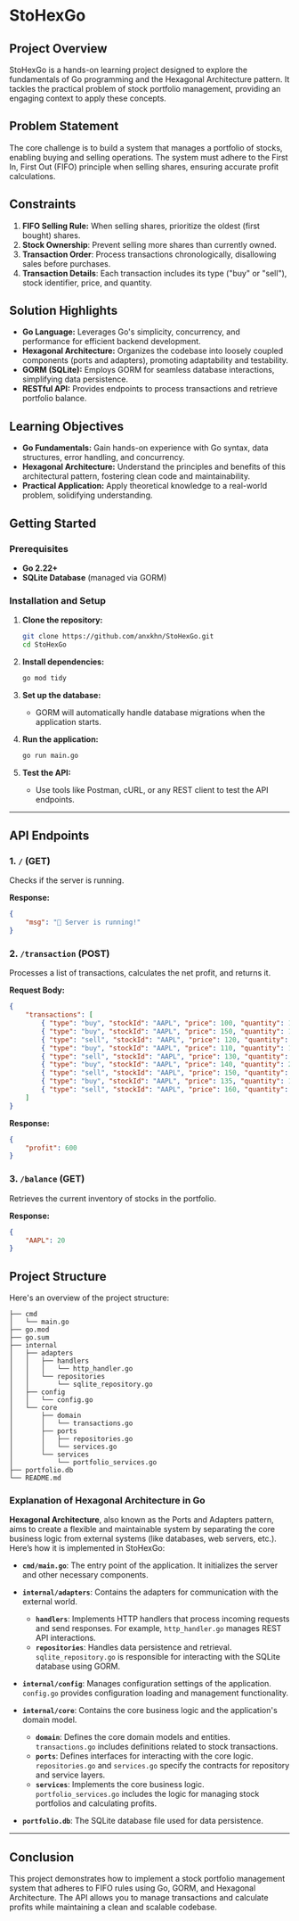 # StoHexGo


## Project Overview

StoHexGo is a hands-on learning project designed to explore the fundamentals of Go programming and the Hexagonal Architecture pattern. It tackles the practical problem of stock portfolio management, providing an engaging context to apply these concepts.

## Problem Statement

The core challenge is to build a system that manages a portfolio of stocks, enabling buying and selling operations. The system must adhere to the First In, First Out (FIFO) principle when selling shares, ensuring accurate profit calculations.

## Constraints

1.  **FIFO Selling Rule:** When selling shares, prioritize the oldest (first bought) shares.
2.  **Stock Ownership**: Prevent selling more shares than currently owned.
3.  **Transaction Order**: Process transactions chronologically, disallowing sales before purchases.
4.  **Transaction Details**: Each transaction includes its type ("buy" or "sell"), stock identifier, price, and quantity.

## Solution Highlights

*   **Go Language:** Leverages Go's simplicity, concurrency, and performance for efficient backend development.
*   **Hexagonal Architecture:** Organizes the codebase into loosely coupled components (ports and adapters), promoting adaptability and testability.
*   **GORM (SQLite):** Employs GORM for seamless database interactions, simplifying data persistence.
*   **RESTful API:** Provides endpoints to process transactions and retrieve portfolio balance.

## Learning Objectives

*   **Go Fundamentals:** Gain hands-on experience with Go syntax, data structures, error handling, and concurrency.
*   **Hexagonal Architecture:** Understand the principles and benefits of this architectural pattern, fostering clean code and maintainability.
*   **Practical Application:** Apply theoretical knowledge to a real-world problem, solidifying understanding.

## Getting Started

### Prerequisites

-   **Go 2.22+**
-   **SQLite Database** (managed via GORM)

### Installation and Setup

1.  **Clone the repository:**

    ```bash
    git clone https://github.com/anxkhn/StoHexGo.git
    cd StoHexGo
    ```

2.  **Install dependencies:**

    ```bash
    go mod tidy
    ```

3.  **Set up the database:**
    *   GORM will automatically handle database migrations when the application starts.

4.  **Run the application:**

    ```bash
    go run main.go
    ```

5.  **Test the API:**
    *   Use tools like Postman, cURL, or any REST client to test the API endpoints.

---

## API Endpoints

### 1. `/` (GET)

Checks if the server is running.

**Response:**

```json
{
    "msg": "🚀 Server is running!"
}
```


### 2. `/transaction` (POST)

Processes a list of transactions, calculates the net profit, and returns it.

**Request Body:**

```json
{
    "transactions": [
        { "type": "buy", "stockId": "AAPL", "price": 100, "quantity": 10 },
        { "type": "buy", "stockId": "AAPL", "price": 150, "quantity": 15 },
        { "type": "sell", "stockId": "AAPL", "price": 120, "quantity": 10 },
        { "type": "buy", "stockId": "AAPL", "price": 110, "quantity": 10 },
        { "type": "sell", "stockId": "AAPL", "price": 130, "quantity": 25 },
        { "type": "buy", "stockId": "AAPL", "price": 140, "quantity": 20 },
        { "type": "sell", "stockId": "AAPL", "price": 150, "quantity": 15 },
        { "type": "buy", "stockId": "AAPL", "price": 135, "quantity": 10 },
        { "type": "sell", "stockId": "AAPL", "price": 160, "quantity": 15 }
    ]
}
```

**Response:**

```json
{
    "profit": 600
}
```

### 3. `/balance` (GET)

Retrieves the current inventory of stocks in the portfolio.

**Response:**

```json
{
    "AAPL": 20
}
```

## Project Structure

Here's an overview of the project structure:

```
├── cmd
│   └── main.go
├── go.mod
├── go.sum
├── internal
│   ├── adapters
│   │   ├── handlers
│   │   │   └── http_handler.go
│   │   └── repositories
│   │       └── sqlite_repository.go
│   ├── config
│   │   └── config.go
│   └── core
│       ├── domain
│       │   └── transactions.go
│       ├── ports
│       │   ├── repositories.go
│       │   └── services.go
│       └── services
│           └── portfolio_services.go
├── portfolio.db
└── README.md
```

### Explanation of Hexagonal Architecture in Go

**Hexagonal Architecture**, also known as the Ports and Adapters pattern, aims to create a flexible and maintainable system by separating the core business logic from external systems (like databases, web servers, etc.). Here’s how it is implemented in StoHexGo:

- **`cmd/main.go`**: The entry point of the application. It initializes the server and other necessary components.

- **`internal/adapters`**: Contains the adapters for communication with the external world.
  - **`handlers`**: Implements HTTP handlers that process incoming requests and send responses. For example, `http_handler.go` manages REST API interactions.
  - **`repositories`**: Handles data persistence and retrieval. `sqlite_repository.go` is responsible for interacting with the SQLite database using GORM.

- **`internal/config`**: Manages configuration settings of the application. `config.go` provides configuration loading and management functionality.

- **`internal/core`**: Contains the core business logic and the application's domain model.
  - **`domain`**: Defines the core domain models and entities. `transactions.go` includes definitions related to stock transactions.
  - **`ports`**: Defines interfaces for interacting with the core logic. `repositories.go` and `services.go` specify the contracts for repository and service layers.
  - **`services`**: Implements the core business logic. `portfolio_services.go` includes the logic for managing stock portfolios and calculating profits.

- **`portfolio.db`**: The SQLite database file used for data persistence.


---

## Conclusion

This project demonstrates how to implement a stock portfolio management system that adheres to FIFO rules using Go, GORM, and Hexagonal Architecture. The API allows you to manage transactions and calculate profits while maintaining a clean and scalable codebase.


